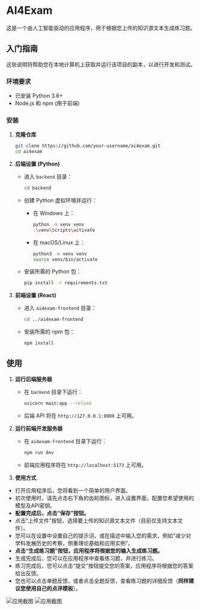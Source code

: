 # AI4Exam

这是一个由人工智能驱动的应用程序，用于根据您上传的知识源文本生成练习题。



## 入门指南

这些说明将帮助您在本地计算机上获取并运行该项目的副本，以进行开发和测试。

### 环境要求

-   已安装 Python 3.8+
-   Node.js 和 npm (用于前端)

### 安装

1.  **克隆仓库**

    ```sh
    git clone https://github.com/your-username/ai4exam.git
    cd ai4exam
    ```

2.  **后端设置 (Python)**

    -   进入 `backend` 目录：
        ```sh
        cd backend
        ```

    -   创建 Python 虚拟环境并运行：

        -   在 Windows 上：
            ```sh
            python -m venv venv
            .\venv\Scripts\activate
            ```

        -   在 macOS/Linux 上：
            ```sh
            python3 -m venv venv
            source venv/bin/activate
            ```

    -   安装所需的 Python 包：
        ```sh
        pip install -r requirements.txt
        ```

3.  **前端设置 (React)**

    -   进入 `ai4exam-frontend` 目录：
        ```sh
        cd ../ai4exam-frontend
        ```

    -   安装所需的 npm 包：
        ```sh
        npm install
        ```

## 使用

1.  **运行后端服务器**

    -   在 `backend` 目录下运行：
        ```sh
        uvicorn main:app --reload
        ```
    -   后端 API 将在 `http://127.0.0.1:8000` 上可用。

2.  **运行前端开发服务器**

    -   在 `ai4exam-frontend` 目录下运行：
        ```sh
        npm run dev
        ```
    -   前端应用程序将在 `http://localhost:5173` 上可用。

3. **使用方式**
  - 打开应用程序后，您将看到一个简单的用户界面。
  - 初次使用时，请先点击右下角的齿轮图标，进入设置界面，配置您希望使用的模型及API密钥。
  - **配置完成后，点击“保存”按钮。**
  - 点击“上传文件”按钮，选择要上传的知识源文本文件（目前仅支持文本文件）。
  - 您可以在设置中设置自己的提示词，或在描述中输入您的需求，例如“减少对学科发展历史的考察，侧重理论基础和应用实例”。
  - **点击“生成练习题”按钮，应用程序将根据您的输入生成练习题。**
  - 生成完成后，您可以在应用程序中查看练习题，并进行练习。
  - 练习完成后，您可以点击“提交”按钮提交您的答案，应用程序将根据您的答案给出反馈。
  - 您也可以点击单题反馈，或者点击全题反馈，查看练习题的详细反馈（**同样建议您使用自己的点评模板**）。

![应用截图](docs/images/开始界面.svg)
![应用截图](docs/images/设置界面.svg)